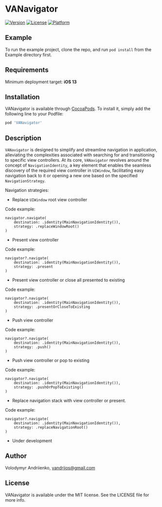 # VANavigator

[![Version](https://img.shields.io/cocoapods/v/VANavigator.svg?style=flat)](https://cocoapods.org/pods/VANavigator)
[![License](https://img.shields.io/cocoapods/l/VANavigator.svg?style=flat)](https://cocoapods.org/pods/VANavigator)
[![Platform](https://img.shields.io/cocoapods/p/VANavigator.svg?style=flat)](https://cocoapods.org/pods/VANavigator)

## Example

To run the example project, clone the repo, and run `pod install` from the Example directory first.

## Requirements

Minimum deployment target: **iOS 13**

## Installation

VANavigator is available through [CocoaPods](https://cocoapods.org). To install
it, simply add the following line to your Podfile:

```ruby
pod 'VANavigator'
```

## Description


`VANavigator` is designed to simplify and streamline navigation in application, alleviating the complexities associated with searching for and transitioning to specific view controllers. 
At its core, `VANavigator` revolves around the concept of `NavigationIdentity`, a key element that enables the seamless discovery of the required view controller in `UIWindow`, facilitating easy navigation back to it or opening a new one based on the specified `NavigationStrategy`.


Navigation strategies:


- Replace `UIWindow` root view controller

Code example:
```
navigator.navigate(
    destination: .identity(MainNavigationIdentity()),
    strategy: .replaceWindowRoot()
)
```


- Present view controller 

Code example:
```
navigator?.navigate(
    destination: .identity(MainNavigationIdentity()),
    strategy: .present
)
```


- Present view controller or close all presented to existing

Code example:
```
navigator?.navigate(
    destination: .identity(MainNavigationIdentity()),
    strategy: .presentOrCloseToExisting
)
```


- Push view controller 

Code example:
```
navigator?.navigate(
    destination: .identity(MainNavigationIdentity()),
    strategy: .push()
)
```


- Push view controller or pop to existing

Code example:
```
navigator?.navigate(
    destination: .identity(MainNavigationIdentity()),
    strategy: .pushOrPopToExisting()
)
```


- Replace navigation stack with view controller or present.

Code example:
```
navigator?.navigate(
    destination: .identity(MainNavigationIdentity()),
    strategy: .replaceNavigationRoot()
)
```


- Under development


## Author

Volodymyr Andriienko, vandrjios@gmail.com

## License

VANavigator is available under the MIT license. See the LICENSE file for more info.
